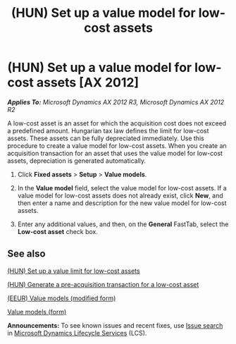 ﻿---
title: (HUN) Set up a value model for low-cost assets
TOCTitle: (HUN) Set up a value model for low-cost assets
ms:assetid: 8b3aa92e-8854-409f-8381-ae87d23e33f5
ms:mtpsurl: https://technet.microsoft.com/en-us/library/JJ664326(v=AX.60)
ms:contentKeyID: 49385415
ms.date: 04/18/2014
mtps_version: v=AX.60
---

# (HUN) Set up a value model for low-cost assets [AX 2012]


_**Applies To:** Microsoft Dynamics AX 2012 R3, Microsoft Dynamics AX 2012 R2_

A low-cost asset is an asset for which the acquisition cost does not exceed a predefined amount. Hungarian tax law defines the limit for low-cost assets. These assets can be fully depreciated immediately. Use this procedure to create a value model for low-cost assets. When you create an acquisition transaction for an asset that uses the value model for low-cost assets, depreciation is generated automatically.

1.  Click **Fixed assets** \> **Setup** \> **Value models**.

2.  In the **Value model** field, select the value model for low-cost assets. If a value model for low-cost assets does not already exist, click **New**, and then enter a name and description for the new value model for low-cost assets.

3.  Enter any additional values, and then, on the **General** FastTab, select the **Low-cost asset** check box.

## See also

[(HUN) Set up a value limit for low-cost assets](hun-set-up-a-value-limit-for-low-cost-assets.md)

[(HUN) Generate a pre-acquisition transaction for a low-cost asset](hun-generate-a-pre-acquisition-transaction-for-a-low-cost-asset.md)

[(EEUR) Value models (modified form)](https://technet.microsoft.com/en-us/library/jj710717\(v=ax.60\))

[Value models (form)](https://technet.microsoft.com/en-us/library/aa590830\(v=ax.60\))

  
**Announcements:** To see known issues and recent fixes, use [Issue search](http://go.microsoft.com/fwlink/?linkid=389258) in [Microsoft Dynamics Lifecycle Services](http://go.microsoft.com/fwlink/?linkid=306505) (LCS).

